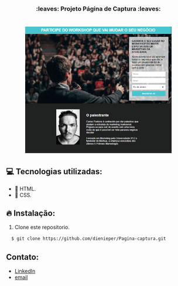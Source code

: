 <h3 align="center">
  :leaves: Projeto Página de Captura :leaves:
</h3>

<h1 align="center">
    <img alt="Projeto" src="./images/projeto.png" width="400" heigth="816" />
</h1>

## :computer: Tecnologias utilizadas:

- 🥣 HTML.
- 🎃 CSS.

## :fire: Instalação:

1. Clone este repositorio.

```sh
  $ git clone https://github.com/dienieper/Pagina-captura.git
```

## Contato:

- [LinkedIn](https://www.linkedin.com/in/dienieper-oliveira-98a7a4217/)
- [email](dienieper@outlook.com)
